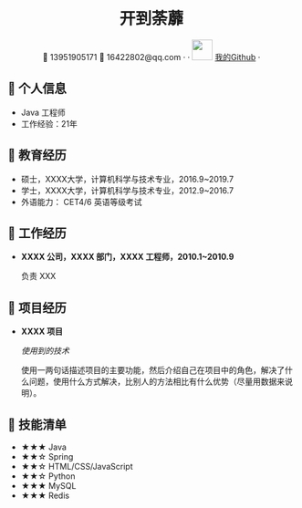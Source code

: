 <center>
     <h1>开到荼蘼</h1>
     <div>
         <span>      
           🌈  13951905171
         </span>
           <span>      
           💫   16422802@qq.com
         </span>
         ·
         ·
         <span>
           <img src="https://avatars.githubusercontent.com/u/8722818?v=4" width="36px">
             <a href="https://github.com/ssy-studio">我的Github</a>
         </span>
         ·
     </div>
 </center>
 

 ## 📙 个人信息 

 - Java 工程师
 - 工作经验：21年


## 📒 教育经历

- 硕士，XXXX大学，计算机科学与技术专业，2016.9~2019.7
- 学士，XXXX大学，计算机科学与技术专业，2012.9~2016.7
- 外语能力： CET4/6 英语等级考试

## 📗 工作经历

- **XXXX 公司，XXXX 部门，XXXX 工程师，2010.1~2010.9**

   负责 XXX

## 📘 项目经历

- **XXXX 项目**

  *使用到的技术*

  使用一两句话描述项目的主要功能，然后介绍自己在项目中的角色，解决了什么问题，使用什么方式解决，比别人的方法相比有什么优势（尽量用数据来说明）。

## 📕 技能清单

- ★★★ Java
- ★★☆ Spring
- ★★☆ HTML/CSS/JavaScript
- ★★☆ Python
- ★★★ MySQL
- ★★★ Redis
